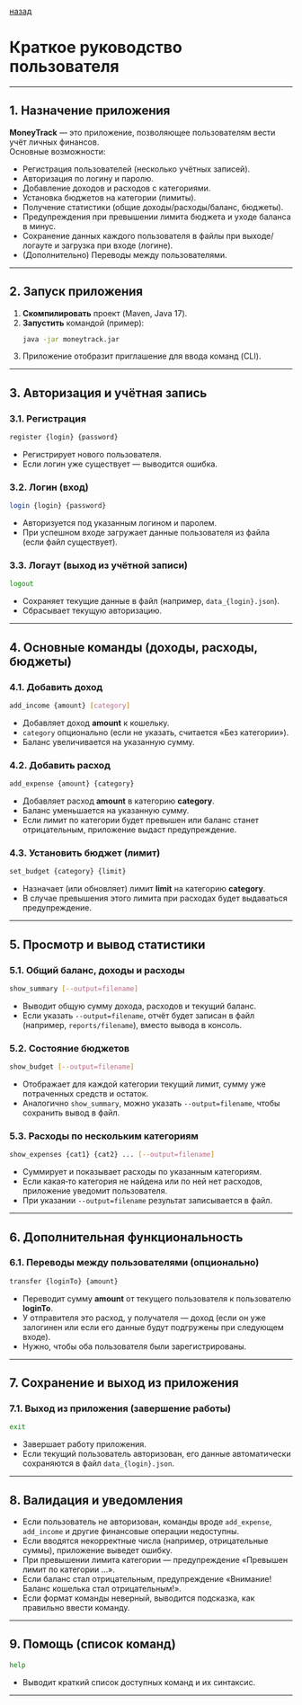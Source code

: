 [назад](../README.md)
# Краткое руководство пользователя

---

## 1. Назначение приложения

**MoneyTrack** — это приложение, позволяющее пользователям вести учёт личных финансов.  
Основные возможности:

- Регистрация пользователей (несколько учётных записей).
- Авторизация по логину и паролю.
- Добавление доходов и расходов с категориями.
- Установка бюджетов на категории (лимиты).
- Получение статистики (общие доходы/расходы/баланс, бюджеты).
- Предупреждения при превышении лимита бюджета и уходе баланса в минус.
- Сохранение данных каждого пользователя в файлы при выходе/логауте и загрузка при входе (логине).
- (Дополнительно) Переводы между пользователями.

---

## 2. Запуск приложения

1. **Скомпилировать** проект (Maven, Java 17).
2. **Запустить** командой (пример):
   ```bash
   java -jar moneytrack.jar
   ```
3. Приложение отобразит приглашение для ввода команд (CLI).

---

## 3. Авторизация и учётная запись

### 3.1. Регистрация

```bash
register {login} {password}
```

- Регистрирует нового пользователя.
- Если логин уже существует — выводится ошибка.

### 3.2. Логин (вход)

```bash
login {login} {password}
```

- Авторизуется под указанным логином и паролем.
- При успешном входе загружает данные пользователя из файла (если файл существует).

### 3.3. Логаут (выход из учётной записи)

```bash
logout
```

- Сохраняет текущие данные в файл (например, `data_{login}.json`).
- Сбрасывает текущую авторизацию.

---

## 4. Основные команды (доходы, расходы, бюджеты)

### 4.1. Добавить доход

```bash
add_income {amount} [category]
```

- Добавляет доход **amount** к кошельку.
- `category` опционально (если не указать, считается «Без категории»).
- Баланс увеличивается на указанную сумму.

### 4.2. Добавить расход

```bash
add_expense {amount} {category}
```

- Добавляет расход **amount** в категорию **category**.
- Баланс уменьшается на указанную сумму.
- Если лимит по категории будет превышен или баланс станет отрицательным, приложение выдаст предупреждение.

### 4.3. Установить бюджет (лимит)

```bash
set_budget {category} {limit}
```

- Назначает (или обновляет) лимит **limit** на категорию **category**.
- В случае превышения этого лимита при расходах будет выдаваться предупреждение.

---

## 5. Просмотр и вывод статистики

### 5.1. Общий баланс, доходы и расходы

```bash
show_summary [--output=filename]
```

- Выводит общую сумму дохода, расходов и текущий баланс.
- Если указать `--output=filename`, отчёт будет записан в файл (например, `reports/filename`), вместо вывода в консоль.

### 5.2. Состояние бюджетов

```bash
show_budget [--output=filename]
```

- Отображает для каждой категории текущий лимит, сумму уже потраченных средств и остаток.
- Аналогично `show_summary`, можно указать `--output=filename`, чтобы сохранить вывод в файл.

### 5.3. Расходы по нескольким категориям

```bash
show_expenses {cat1} {cat2} ... [--output=filename]
```

- Суммирует и показывает расходы по указанным категориям.
- Если какая‑то категория не найдена или по ней нет расходов, приложение уведомит пользователя.
- При указании `--output=filename` результат записывается в файл.

---

## 6. Дополнительная функциональность

### 6.1. Переводы между пользователями (опционально)

```bash
transfer {loginTo} {amount}
```

- Переводит сумму **amount** от текущего пользователя к пользователю **loginTo**.
- У отправителя это расход, у получателя — доход (если он уже залогинен или если его данные будут подгружены при
  следующем входе).
- Нужно, чтобы оба пользователя были зарегистрированы.

---

## 7. Сохранение и выход из приложения

### 7.1. Выход из приложения (завершение работы)

```bash
exit
```

- Завершает работу приложения.
- Если текущий пользователь авторизован, его данные автоматически сохраняются в файл `data_{login}.json`.

---

## 8. Валидация и уведомления

- Если пользователь не авторизован, команды вроде `add_expense`, `add_income` и другие финансовые операции недоступны.
- Если вводятся некорректные числа (например, отрицательные суммы), приложение выведет ошибку.
- При превышении лимита категории — предупреждение «Превышен лимит по категории ...».
- Если баланс стал отрицательным, предупреждение «Внимание! Баланс кошелька стал отрицательным!».
- Если формат команды неверный, выводится подсказка, как правильно ввести команду.

---

## 9. Помощь (список команд)

```bash
help
```

- Выводит краткий список доступных команд и их синтаксис.

---
